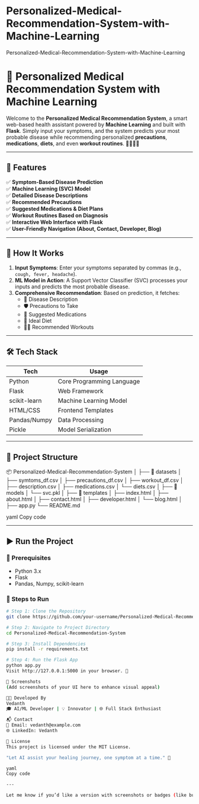 # Personalized-Medical-Recommendation-System-with-Machine-Learning
Personalized-Medical-Recommendation-System-with-Machine-Learning
# 🧠 Personalized Medical Recommendation System with Machine Learning

Welcome to the **Personalized Medical Recommendation System**, a smart web-based health assistant powered by **Machine Learning** and built with **Flask**. Simply input your symptoms, and the system predicts your most probable disease while recommending personalized **precautions**, **medications**, **diets**, and even **workout routines**. 🤖💊🥗🏃

---

## 🚀 Features

✅ **Symptom-Based Disease Prediction**  
✅ **Machine Learning (SVC) Model**  
✅ **Detailed Disease Descriptions**  
✅ **Recommended Precautions**  
✅ **Suggested Medications & Diet Plans**  
✅ **Workout Routines Based on Diagnosis**  
✅ **Interactive Web Interface with Flask**  
✅ **User-Friendly Navigation (About, Contact, Developer, Blog)**  

---

## 🧩 How It Works

1. **Input Symptoms**: Enter your symptoms separated by commas (e.g., `cough, fever, headache`).
2. **ML Model in Action**: A Support Vector Classifier (SVC) processes your inputs and predicts the most probable disease.
3. **Comprehensive Recommendation**: Based on prediction, it fetches:
   - 📖 Disease Description  
   - 🛡️ Precautions to Take  
   - 💊 Suggested Medications  
   - 🥗 Ideal Diet  
   - 🏋️‍♂️ Recommended Workouts  

---

## 🛠️ Tech Stack

| Tech         | Usage                         |
|--------------|-------------------------------|
| Python       | Core Programming Language     |
| Flask        | Web Framework                 |
| scikit-learn | Machine Learning Model        |
| HTML/CSS     | Frontend Templates            |
| Pandas/Numpy | Data Processing               |
| Pickle       | Model Serialization           |

---

## 📁 Project Structure

📦 Personalized-Medical-Recommendation-System
│
├── 📂 datasets
│ ├── symtoms_df.csv
│ ├── precautions_df.csv
│ ├── workout_df.csv
│ ├── description.csv
│ ├── medications.csv
│ └── diets.csv
│
├── 📂 models
│ └── svc.pkl
│
├── 📂 templates
│ ├── index.html
│ ├── about.html
│ ├── contact.html
│ ├── developer.html
│ └── blog.html
│
├── app.py
└── README.md

yaml
Copy code

---

## ▶️ Run the Project

### 🔧 Prerequisites

- Python 3.x
- Flask
- Pandas, Numpy, scikit-learn

### 🏁 Steps to Run

```bash
# Step 1: Clone the Repository
git clone https://github.com/your-username/Personalized-Medical-Recommendation-System.git

# Step 2: Navigate to Project Directory
cd Personalized-Medical-Recommendation-System

# Step 3: Install Dependencies
pip install -r requirements.txt

# Step 4: Run the Flask App
python app.py
Visit http://127.0.0.1:5000 in your browser. 🎉

📸 Screenshots
(Add screenshots of your UI here to enhance visual appeal)

👩‍💻 Developed By
Vedanth
🎓 AI/ML Developer | 💡 Innovator | 🌐 Full Stack Enthusiast

📬 Contact
📧 Email: vedanth@example.com
🌐 LinkedIn: Vedanth

📄 License
This project is licensed under the MIT License.

"Let AI assist your healing journey, one symptom at a time." 💙

yaml
Copy code

---

Let me know if you’d like a version with screenshots or badges (like build status, technologies used, etc.), or if you want it styled for GitHub Pages.

















